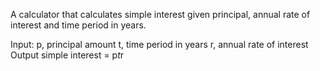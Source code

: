 A calculator that calculates simple interest given principal, annual rate of interest and time period in years.

Input: 
  p, principal amount
  t, time period in years
  r, annual rate of interest
Output
  simple interest = p*t*r
  
